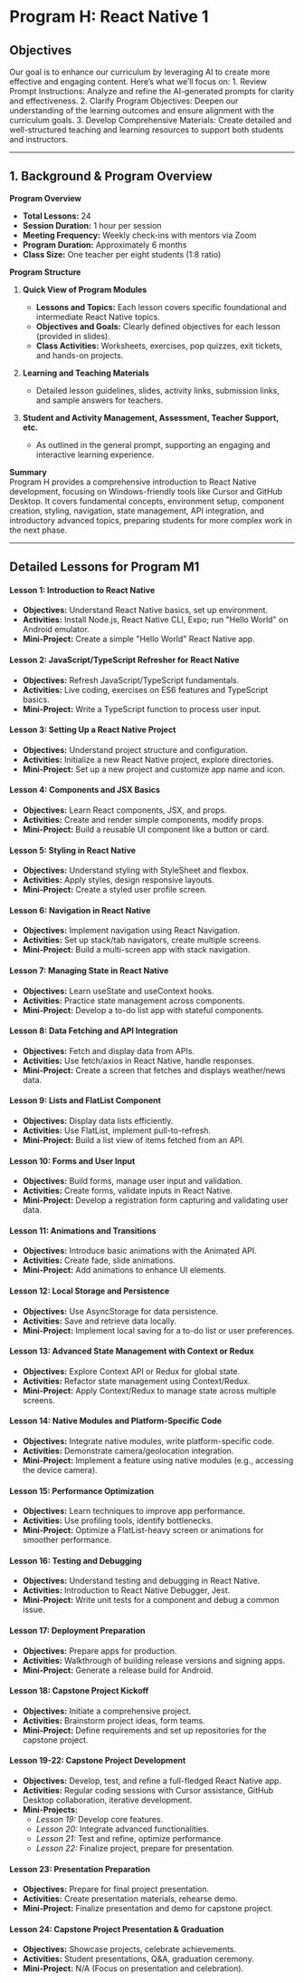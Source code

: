 # Program H: React Native 1

## Objectives 
Our goal is to enhance our curriculum by leveraging AI to create more effective and engaging content. Here’s what we’ll focus on:
	1. Review Prompt Instructions: Analyze and refine the AI-generated prompts for clarity and effectiveness.
	2. Clarify Program Objectives: Deepen our understanding of the learning outcomes and ensure alignment with the curriculum goals.
	3. Develop Comprehensive Materials: Create detailed and well-structured teaching and learning resources to support both students and instructors.

---

## 1. Background & Program Overview

**Program Overview**  
- **Total Lessons:** 24  
- **Session Duration:** 1 hour per session  
- **Meeting Frequency:** Weekly check-ins with mentors via Zoom  
- **Program Duration:** Approximately 6 months  
- **Class Size:** One teacher per eight students (1:8 ratio)  

**Program Structure**  
1. **Quick View of Program Modules**  
   - **Lessons and Topics:** Each lesson covers specific foundational and intermediate React Native topics.
   - **Objectives and Goals:** Clearly defined objectives for each lesson (provided in slides).
   - **Class Activities:** Worksheets, exercises, pop quizzes, exit tickets, and hands-on projects.

2. **Learning and Teaching Materials**  
   - Detailed lesson guidelines, slides, activity links, submission links, and sample answers for teachers.

3. **Student and Activity Management, Assessment, Teacher Support, etc.**  
   - As outlined in the general prompt, supporting an engaging and interactive learning experience.

**Summary**  
Program H provides a comprehensive introduction to React Native development, focusing on Windows-friendly tools like Cursor and GitHub Desktop. It covers fundamental concepts, environment setup, component creation, styling, navigation, state management, API integration, and introductory advanced topics, preparing students for more complex work in the next phase.

---

## Detailed Lessons for Program M1

#### Lesson 1: Introduction to React Native
- **Objectives:** Understand React Native basics, set up environment.
- **Activities:** Install Node.js, React Native CLI, Expo; run "Hello World" on Android emulator.
- **Mini-Project:** Create a simple "Hello World" React Native app.

#### Lesson 2: JavaScript/TypeScript Refresher for React Native
- **Objectives:** Refresh JavaScript/TypeScript fundamentals.
- **Activities:** Live coding, exercises on ES6 features and TypeScript basics.
- **Mini-Project:** Write a TypeScript function to process user input.

#### Lesson 3: Setting Up a React Native Project
- **Objectives:** Understand project structure and configuration.
- **Activities:** Initialize a new React Native project, explore directories.
- **Mini-Project:** Set up a new project and customize app name and icon.

#### Lesson 4: Components and JSX Basics
- **Objectives:** Learn React components, JSX, and props.
- **Activities:** Create and render simple components, modify props.
- **Mini-Project:** Build a reusable UI component like a button or card.

#### Lesson 5: Styling in React Native
- **Objectives:** Understand styling with StyleSheet and flexbox.
- **Activities:** Apply styles, design responsive layouts.
- **Mini-Project:** Create a styled user profile screen.

#### Lesson 6: Navigation in React Native
- **Objectives:** Implement navigation using React Navigation.
- **Activities:** Set up stack/tab navigators, create multiple screens.
- **Mini-Project:** Build a multi-screen app with stack navigation.

#### Lesson 7: Managing State in React Native
- **Objectives:** Learn useState and useContext hooks.
- **Activities:** Practice state management across components.
- **Mini-Project:** Develop a to-do list app with stateful components.

#### Lesson 8: Data Fetching and API Integration
- **Objectives:** Fetch and display data from APIs.
- **Activities:** Use fetch/axios in React Native, handle responses.
- **Mini-Project:** Create a screen that fetches and displays weather/news data.

#### Lesson 9: Lists and FlatList Component
- **Objectives:** Display data lists efficiently.
- **Activities:** Use FlatList, implement pull-to-refresh.
- **Mini-Project:** Build a list view of items fetched from an API.

#### Lesson 10: Forms and User Input
- **Objectives:** Build forms, manage user input and validation.
- **Activities:** Create forms, validate inputs in React Native.
- **Mini-Project:** Develop a registration form capturing and validating user data.

#### Lesson 11: Animations and Transitions
- **Objectives:** Introduce basic animations with the Animated API.
- **Activities:** Create fade, slide animations.
- **Mini-Project:** Add animations to enhance UI elements.

#### Lesson 12: Local Storage and Persistence
- **Objectives:** Use AsyncStorage for data persistence.
- **Activities:** Save and retrieve data locally.
- **Mini-Project:** Implement local saving for a to-do list or user preferences.

#### Lesson 13: Advanced State Management with Context or Redux
- **Objectives:** Explore Context API or Redux for global state.
- **Activities:** Refactor state management using Context/Redux.
- **Mini-Project:** Apply Context/Redux to manage state across multiple screens.

#### Lesson 14: Native Modules and Platform-Specific Code
- **Objectives:** Integrate native modules, write platform-specific code.
- **Activities:** Demonstrate camera/geolocation integration.
- **Mini-Project:** Implement a feature using native modules (e.g., accessing the device camera).

#### Lesson 15: Performance Optimization
- **Objectives:** Learn techniques to improve app performance.
- **Activities:** Use profiling tools, identify bottlenecks.
- **Mini-Project:** Optimize a FlatList-heavy screen or animations for smoother performance.

#### Lesson 16: Testing and Debugging
- **Objectives:** Understand testing and debugging in React Native.
- **Activities:** Introduction to React Native Debugger, Jest.
- **Mini-Project:** Write unit tests for a component and debug a common issue.

#### Lesson 17: Deployment Preparation
- **Objectives:** Prepare apps for production.
- **Activities:** Walkthrough of building release versions and signing apps.
- **Mini-Project:** Generate a release build for Android.

#### Lesson 18: Capstone Project Kickoff
- **Objectives:** Initiate a comprehensive project.
- **Activities:** Brainstorm project ideas, form teams.
- **Mini-Project:** Define requirements and set up repositories for the capstone project.

#### Lesson 19-22: Capstone Project Development
- **Objectives:** Develop, test, and refine a full-fledged React Native app.
- **Activities:** Regular coding sessions with Cursor assistance, GitHub Desktop collaboration, iterative development.
- **Mini-Projects:**  
  - *Lesson 19:* Develop core features.
  - *Lesson 20:* Integrate advanced functionalities.
  - *Lesson 21:* Test and refine, optimize performance.
  - *Lesson 22:* Finalize project, prepare for presentation.

#### Lesson 23: Presentation Preparation
- **Objectives:** Prepare for final project presentation.
- **Activities:** Create presentation materials, rehearse demo.
- **Mini-Project:** Finalize presentation and demo for capstone project.

#### Lesson 24: Capstone Project Presentation & Graduation
- **Objectives:** Showcase projects, celebrate achievements.
- **Activities:** Student presentations, Q&A, graduation ceremony.
- **Mini-Project:** N/A (Focus on presentation and celebration).